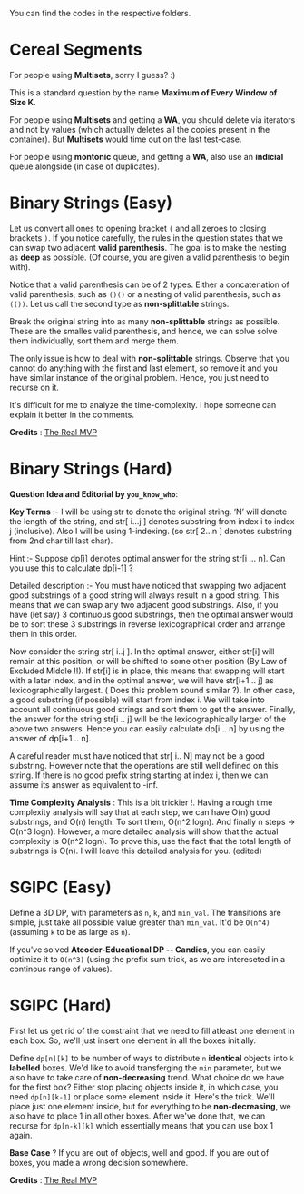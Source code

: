 You can find the codes in the respective folders.

# Cereal Segments
For people using **Multisets**, sorry I guess? :)

This is a standard question by the name **Maximum of Every Window of Size K**.

For people using **Multisets** and getting a **WA**, you should delete via iterators and not by values (which actually deletes all the copies present in the container). But **Multisets** would time out on the last test-case.

For people using **montonic** queue, and getting a **WA**, also use an **indicial** queue alongside (in case of duplicates).

# Binary Strings (Easy)
Let us convert all ones to opening bracket `(` and all zeroes to closing brackets `)`. If you notice carefully, the rules in the question states that we can swap two adjacent **valid parenthesis**. The goal is to make the nesting as **deep** as possible. (Of course, you are given a valid parenthesis to begin with).

Notice that a valid parenthesis can be of 2 types. Either a concatenation of valid parenthesis, such as `()()` or a nesting of valid parenthesis, such as `(())`. Let us call the second type as **non-splittable** strings.

Break the original string into as many **non-splittable** strings as possible. These are the smalles valid parenthesis, and hence, we can solve solve them individually, sort them and merge them. 

The only issue is how to deal with **non-splittable** strings. Observe that you cannot do anything with the first and last element, so remove it and you have similar instance of the original problem. Hence, you just need to recurse on it.

It's difficult for me to analyze the time-complexity. I hope someone can explain it better in the comments.

**Credits** : [The Real MVP](https://leetcode.com/problems/special-binary-string/discuss/113213/12-liner-readable-clean-C%2B%2B-(with-explanation-and-comments))

# Binary Strings (Hard)

**Question Idea and Editorial by `you_know_who`**: 

**Key Terms** :- I will be using str to denote the original string. ‘N’ will denote the length of the string, and str[ i...j ] denotes substring from index i to index j (inclusive). Also I will be using 1-indexing. (so str[ 2...n ] denotes substring from 2nd char till last char). 

Hint :- Suppose dp[i] denotes optimal answer for the string str[i … n]. Can you use this to calculate dp[i-1] ?

Detailed description :- You must have noticed that swapping two adjacent good substrings of a good string will always result in a good string. This means that we can swap any two adjacent good substrings. Also, if you have (let say) 3 continuous good substrings, then the optimal answer would be to sort these 3 substrings in reverse lexicographical order and arrange them in this order.

Now consider the string str[ i..j ]. In the optimal answer, either str[i] will remain at this position, or will be shifted to some other position (By Law of Excluded Middle !!). If str[i] is in place, this means that swapping will start with a later index, and in the optimal answer, we will have str[i+1 .. j] as lexicographically largest. ( Does this problem sound similar ?). In other case, a good substring (if possible) will start from index i. We will take into account all continuous good strings and sort them to get the answer. Finally, the answer for the string str[i .. j] will be the lexicographically larger of the above two answers. Hence you can easily calculate dp[i .. n] by using the answer of dp[i+1 .. n].

A careful reader must have noticed that str[ i.. N] may not be a good substring. However note that the operations are still well defined on this string. If there is no good prefix string starting at index i, then we can assume its answer as equivalent to -inf.

**Time Complexity Analysis** : This is a bit trickier !. Having a rough time complexity analysis will say that at each step, we can have O(n) good substrings, and O(n) length. To sort them, O(n^2 logn). And finally n steps -> O(n^3 logn). However, a more detailed analysis will show that the actual complexity is O(n^2 logn). To prove this, use the fact that the total length of substrings is O(n). I will leave this detailed analysis for you. (edited) 

# SGIPC (Easy)
Define a 3D DP, with parameters as `n`, `k`, and `min_val`. The transitions are simple, just take all possible value greater than `min_val`. It'd be `O(n^4)` (assuming `k` to be as large as `n`).

If you've solved **Atcoder-Educational DP -- Candies**, you can easily optimize it to `O(n^3)` (using the prefix sum trick, as we are intereseted in a continous range of values).

# SGIPC (Hard)
First let us get rid of the constraint that we need to fill atleast one element in each box. So, we'll just insert one element in all the boxes initially.

Define `dp[n][k]` to be number of ways to distribute `n` **identical** objects into `k` **labelled** boxes. We'd like to avoid transferging the `min` parameter, but we also have to take care of **non-decreasing** trend. What choice do we have for the first box? Either stop placing objects inside it, in which case, you need `dp[n][k-1]` or place some element inside it. Here's the trick. We'll place just one element inside, but for everything to be **non-decreasing**, we also have to place 1 in all other boxes. After we've done that, we can recurse for `dp[n-k][k]` which essentially means that you can use box 1 again.


**Base Case** ? If you are out of objects, well and good. If you are out of boxes, you made a wrong decision somewhere.


**Credits** : [The Real MVP](https://stackoverflow.com/questions/58260014/number-of-ways-to-divide-n-objects-in-k-groups-such-that-no-group-will-have-few)
